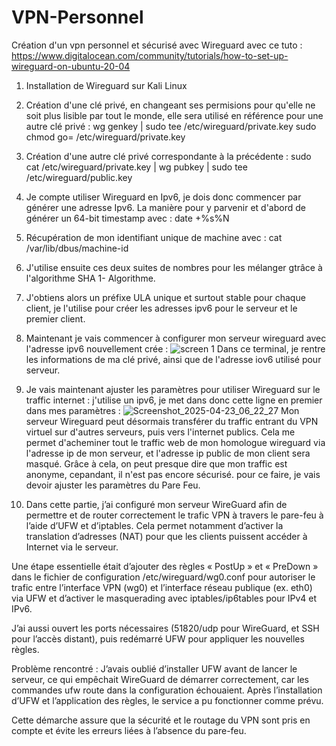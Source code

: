 # VPN-Personnel
Création d'un vpn personnel et sécurisé avec Wireguard avec ce tuto : https://www.digitalocean.com/community/tutorials/how-to-set-up-wireguard-on-ubuntu-20-04
1. Installation de Wireguard sur Kali Linux
2. Création d'une clé privé, en changeant ses permisions pour qu'elle ne soit plus lisible par tout le monde, elle sera utilisé en référence pour une autre clé privé :
wg genkey | sudo tee /etc/wireguard/private.key
sudo chmod go= /etc/wireguard/private.key
3. Création d'une autre clé privé correspondante à la précédente :
sudo cat /etc/wireguard/private.key | wg pubkey | sudo tee /etc/wireguard/public.key
4. Je compte utiliser Wireguard en Ipv6, je dois donc commencer par générer une adresse Ipv6. La manière pour y parvenir et d'abord de générer un 64-bit timestamp avec : date +%s%N
5. Récupération de mon identifiant unique de machine avec : cat /var/lib/dbus/machine-id
6. J'utilise ensuite ces deux suites de nombres pour les mélanger gtrâce à l'algorithme SHA 1- Algorithme.
7. J'obtiens alors un préfixe ULA unique et surtout stable pour chaque client, je l'utilise pour créer les adresses ipv6 pour le serveur et le premier client.
8. Maintenant je vais commencer à configurer mon serveur wireguard avec l'adresse ipv6 nouvellement crée :
![screen 1](https://github.com/user-attachments/assets/ddd9ef87-1a43-4a41-ab63-5bd7250e59b4)
Dans ce terminal, je rentre les informations de ma clé privé, ainsi que de l'adresse iov6 utilisé pour serveur.
9. Je vais maintenant ajuster les paramètres pour utiliser Wireguard sur le traffic internet :
j'utilise un ipv6, je met dans donc cette ligne en premier dans mes paramètres : 
![Screenshot_2025-04-23_06_22_27](https://github.com/user-attachments/assets/242dfb5c-6197-4339-a315-f0a3af7f786c)
Mon serveur Wireguard peut désormais transférer du traffic entrant du VPN virtuel sur d'autres serveurs, puis vers l'internet publics. Cela me permet d'acheminer tout le traffic web de mon homologue wireguard via l'adresse ip de mon serveur, et l'adresse ip public de mon client sera masqué. Grâce à cela, on peut presque dire que mon traffic est anonyme, cepandant, il n'est pas encore sécurisé. pour ce faire, je vais devoir ajuster les paramètres du Pare Feu.

10. Dans cette partie, j’ai configuré mon serveur WireGuard afin de permettre et de router correctement le trafic VPN à travers le pare-feu à l’aide d’UFW et d’iptables. Cela permet notamment d’activer la translation d’adresses (NAT) pour que les clients puissent accéder à Internet via le serveur.

Une étape essentielle était d’ajouter des règles « PostUp » et « PreDown » dans le fichier de configuration /etc/wireguard/wg0.conf pour autoriser le trafic entre l’interface VPN (wg0) et l’interface réseau publique (ex. eth0) via UFW et d’activer le masquerading avec iptables/ip6tables pour IPv4 et IPv6.

J’ai aussi ouvert les ports nécessaires (51820/udp pour WireGuard, et SSH pour l’accès distant), puis redémarré UFW pour appliquer les nouvelles règles.

Problème rencontré :
J’avais oublié d’installer UFW avant de lancer le serveur, ce qui empêchait WireGuard de démarrer correctement, car les commandes ufw route dans la configuration échouaient. Après l’installation d’UFW et l’application des règles, le service a pu fonctionner comme prévu.

Cette démarche assure que la sécurité et le routage du VPN sont pris en compte et évite les erreurs liées à l’absence du pare-feu.
